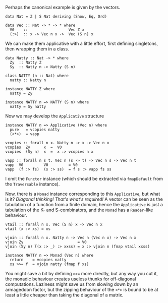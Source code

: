 Perhaps the canonical example is given by the vectors.

    data Nat = Z | S Nat deriving (Show, Eq, Ord)

    data Vec :: Nat -> * -> * where
      V0    ::                  Vec Z x
      (:>)  :: x -> Vec n x ->  Vec (S n) x

We can make them applicative with a little effort, first defining singletons, then wrapping them in a class.

    data Natty :: Nat -> * where
      Zy  :: Natty Z
      Sy  :: Natty n -> Natty (S n)

    class NATTY (n :: Nat) where
      natty :: Natty n

    instance NATTY Z where
      natty = Zy

    instance NATTY n => NATTY (S n) where
      natty = Sy natty

Now we may develop the `Applicative` structure

    instance NATTY n => Applicative (Vec n) where
      pure   = vcopies natty
      (<*>)  = vapp

    vcopies :: forall n x. Natty n -> x -> Vec n x
    vcopies  Zy      x  =  V0
    vcopies  (Sy n)  x  =  x :> vcopies n x   

    vapp :: forall n s t. Vec n (s -> t) -> Vec n s -> Vec n t
    vapp  V0         V0         = V0
    vapp  (f :> fs)  (s :> ss)  = f s :> vapp fs ss

I omit the `Functor` instance (which should be extracted via `fmapDefault` from the `Traversable` instance).

Now, there is a `Monad` instance corresponding to this `Applicative`, but what is it? *Diagonal thinking! That's what's required!* A vector can be seen as the tabulation of a function from a finite domain, hence the `Applicative` is just a tabulation of the K- and S-combinators, and the `Monad` has a `Reader`-like behaviour.

    vtail :: forall n x. Vec (S n) x -> Vec n x
    vtail (x :> xs) = xs

    vjoin :: forall n x. Natty n -> Vec n (Vec n x) -> Vec n x
    vjoin Zy     _                  = V0
    vjoin (Sy n) ((x :> _) :> xxss) = x :> vjoin n (fmap vtail xxss)

    instance NATTY n => Monad (Vec n) where
      return    = vcopies natty
      xs >>= f  = vjoin natty (fmap f xs)

You might save a bit by defining `>>=` more directly, but any way you cut it, the monadic behaviour creates useless thunks for off-diagonal computations. Laziness might save us from slowing down by an armageddon factor, but the zipping behaviour of the `<*>` is bound to be at least a little cheaper than taking the diagonal of a matrix.
